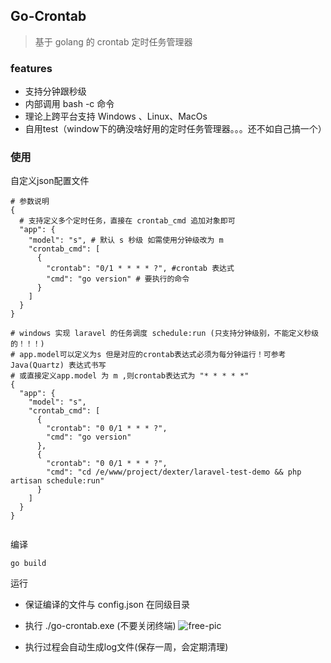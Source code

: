 ## Go-Crontab

> 基于 golang 的 crontab 定时任务管理器

### features
- 支持分钟跟秒级
- 内部调用 bash -c 命令
- 理论上跨平台支持 Windows 、Linux、MacOs
- 自用test（window下的确没啥好用的定时任务管理器。。。还不如自己搞一个）

### 使用

自定义json配置文件
```
# 参数说明
{
  # 支持定义多个定时任务，直接在 crontab_cmd 追加对象即可
  "app": {
    "model": "s", # 默认 s 秒级 如需使用分钟级改为 m
    "crontab_cmd": [
      {
        "crontab": "0/1 * * * * ?", #crontab 表达式
        "cmd": "go version" # 要执行的命令 
      }
    ]
  }
}

# windows 实现 laravel 的任务调度 schedule:run (只支持分钟级别，不能定义秒级的！！！)
# app.model可以定义为s 但是对应的crontab表达式必须为每分钟运行！可参考 Java(Quartz) 表达式书写
# 或直接定义app.model 为 m ,则crontab表达式为 "* * * * *"
{
  "app": {
    "model": "s",
    "crontab_cmd": [
      {
        "crontab": "0 0/1 * * * ?",
        "cmd": "go version"
      },
      {
        "crontab": "0 0/1 * * * ?",
        "cmd": "cd /e/www/project/dexter/laravel-test-demo && php artisan schedule:run"
      }
    ]
  }
}


```

编译
```
go build
```


运行
- 保证编译的文件与 config.json 在同级目录

- 执行 ./go-crontab.exe (不要关闭终端)
![free-pic](https://i.loli.net/2020/11/21/BSqXohbL4NnpmU1.png)

- 执行过程会自动生成log文件(保存一周，会定期清理)

